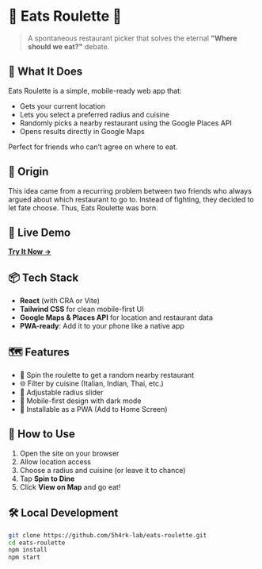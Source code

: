 # 🍔 Eats Roulette 🍟

> A spontaneous restaurant picker that solves the eternal **"Where should we eat?"** debate.

## 🎯 What It Does

Eats Roulette is a simple, mobile-ready web app that:
- Gets your current location
- Lets you select a preferred radius and cuisine
- Randomly picks a nearby restaurant using the Google Places API
- Opens results directly in Google Maps

Perfect for friends who can’t agree on where to eat.

## 🧠 Origin

This idea came from a recurring problem between two friends who always argued about which restaurant to go to. Instead of fighting, they decided to let fate choose. Thus, Eats Roulette was born.

## 🚀 Live Demo

[**Try It Now →**](https://eats-roulette.vercel.app/)

## 📦 Tech Stack

- **React** (with CRA or Vite)
- **Tailwind CSS** for clean mobile-first UI
- **Google Maps & Places API** for location and restaurant data
- **PWA-ready**: Add it to your phone like a native app

## 🗺️ Features

- 🎲 Spin the roulette to get a random nearby restaurant
- 🌐 Filter by cuisine (Italian, Indian, Thai, etc.)
- 📍 Adjustable radius slider
- 📱 Mobile-first design with dark mode
- 💾 Installable as a PWA (Add to Home Screen)

## 📲 How to Use

1. Open the site on your browser
2. Allow location access
3. Choose a radius and cuisine (or leave it to chance)
4. Tap **Spin to Dine**
5. Click **View on Map** and go eat!

## 🛠️ Local Development

```bash
git clone https://github.com/5h4rk-lab/eats-roulette.git
cd eats-roulette
npm install
npm start

